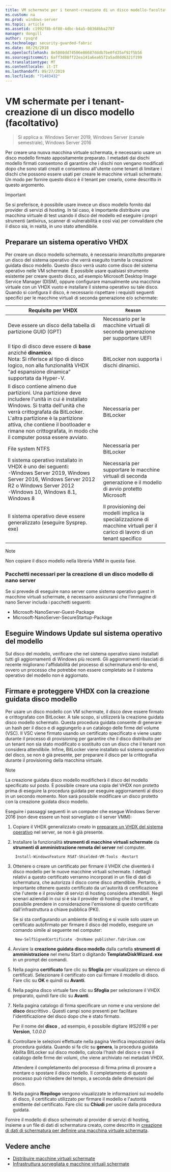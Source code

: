```yaml
---
title: VM schermate per i tenant-creazione di un disco modello-facoltativo
ms.custom: na
ms.prod: windows-server
ms.topic: article
ms.assetid: c1992f8b-6f88-4dbc-b4a5-08368bba2787
manager: dongill
author: rpsqrd
ms.technology: security-guarded-fabric
ms.date: 08/29/2018
ms.openlocfilehash: 8e5080dd74506e86687dddb7be0fd35af92f5b56
ms.sourcegitcommit: 6aff3d88ff22ea141a6ea6572a5ad8dd6321f199
ms.translationtype: MT
ms.contentlocale: it-IT
ms.lasthandoff: 09/27/2019
ms.locfileid: "71403432"
---
```

# <a name="shielded-vms-for-tenants---creating-a-template-disk-optional"></a>VM schermate per i tenant-creazione di un disco modello (facoltativo)

>Si applica a: Windows Server 2019, Windows Server (canale semestrale), Windows Server 2016

Per creare una nuova macchina virtuale schermata, è necessario usare un disco modello firmato appositamente preparato. I metadati dai dischi modello firmati consentono di garantire che i dischi non vengano modificati dopo che sono stati creati e consentono all'utente come tenant di limitare i dischi che possono essere usati per creare le macchine virtuali schermate. Un modo per fornire questo disco è il tenant per crearlo, come descritto in questo argomento. 

> [!IMPORTANT]
> Se si preferisce, è possibile usare invece un disco modello fornito dal provider di servizi di hosting. In tal caso, è importante distribuire una macchina virtuale di test usando il disco del modello ed eseguire i propri strumenti (antivirus, scanner di vulnerabilità e così via) per convalidare che il disco sia, in realtà, in uno stato attendibile.

## <a name="prepare-an-operating-system-vhdx"></a>Preparare un sistema operativo VHDX

Per creare un disco modello schermato, è necessario innanzitutto preparare un disco del sistema operativo che verrà eseguito tramite la creazione guidata disco modello. Questo disco verrà usato come disco del sistema operativo nelle VM schermate. È possibile usare qualsiasi strumento esistente per creare questo disco, ad esempio Microsoft Desktop Image Service Manager (DISM), oppure configurare manualmente una macchina virtuale con un VHDX vuoto e installare il sistema operativo su tale disco. Quando si configura il disco, è necessario rispettare i requisiti seguenti specifici per le macchine virtuali di seconda generazione e/o schermate: 

| Requisito per VHDX | `Reason` |
|-----------|----|
|Deve essere un disco della tabella di partizione GUID (GPT) | Necessario per le macchine virtuali di seconda generazione per supportare UEFI|
|Il tipo di disco deve essere di **base** anziché **dinamico**. <br>Nota: Si riferisce al tipo di disco logico, non alla funzionalità VHDX "ad espansione dinamica" supportata da Hyper-V. | BitLocker non supporta i dischi dinamici.|
|Il disco contiene almeno due partizioni. Una partizione deve includere l'unità in cui è installato Windows. Si tratta dell'unità che verrà crittografata da BitLocker. L'altra partizione è la partizione attiva, che contiene il bootloader e rimane non crittografata, in modo che il computer possa essere avviato.|Necessaria per BitLocker|
|File system NTFS | Necessaria per BitLocker|
|Il sistema operativo installato in VHDX è uno dei seguenti:<br>-Windows Server 2019, Windows Server 2016, Windows Server 2012 R2 o Windows Server 2012 <br>-Windows 10, Windows 8.1, Windows 8| Necessaria per supportare le macchine virtuali di seconda generazione e il modello di avvio protetto Microsoft|
|Il sistema operativo deve essere generalizzato (eseguire Sysprep. exe) | Il provisioning dei modelli implica la specializzazione di macchine virtuali per il carico di lavoro di un tenant specifico| 

> [!NOTE]
> Non copiare il disco modello nella libreria VMM in questa fase. 

### <a name="required-packages-to-create-a-nano-server-template-disk"></a>Pacchetti necessari per la creazione di un disco modello di nano server

Se si prevede di eseguire nano server come sistema operativo guest in macchine virtuali schermate, è necessario assicurarsi che l'immagine di nano Server includa i pacchetti seguenti:

- Microsoft-NanoServer-Guest-Package
- Microsoft-NanoServer-SecureStartup-Package

## <a name="run-windows-update-on-the-template-operating-system"></a>Eseguire Windows Update sul sistema operativo del modello

Sul disco del modello, verificare che nel sistema operativo siano installati tutti gli aggiornamenti di Windows più recenti. Gli aggiornamenti rilasciati di recente migliorano l'affidabilità del processo di schermatura end-to-end, ovvero un processo che potrebbe non essere completato se il sistema operativo del modello non è aggiornato.

## <a name="sign-and-protect-the-vhdx-with-the-template-disk-wizard"></a>Firmare e proteggere VHDX con la creazione guidata disco modello

Per usare un disco modello con VM schermate, il disco deve essere firmato e crittografato con BitLocker. A tale scopo, si utilizzerà la creazione guidata disco modello schermato. Questa procedura guidata consente di generare un hash per il disco e di aggiungerlo a un catalogo delle firme del volume (VSC). Il VSC viene firmato usando un certificato specificato e viene usato durante il processo di provisioning per garantire che il disco distribuito per un tenant non sia stato modificato o sostituito con un disco che il tenant non considera attendibile. Infine, BitLocker viene installato sul sistema operativo del disco, se non è già presente, per preparare il disco per la crittografia durante il provisioning della macchina virtuale.

> [!NOTE]
> La creazione guidata disco modello modificherà il disco del modello specificato sul posto. È possibile creare una copia del VHDX non protetto prima di eseguire la procedura guidata per eseguire aggiornamenti al disco in un secondo momento. Non sarà possibile modificare un disco protetto con la creazione guidata disco modello.

Eseguire i passaggi seguenti in un computer che esegue Windows Server 2016 (non deve essere un host sorvegliato o il server VMM):

1. Copiare il VHDX generalizzato creato in [preparare un VHDX del sistema operativo](#prepare-an-operating-system-vhdx) nel server, se non è già presente.

2. Installare la funzionalità **strumenti di macchine virtuali schermate** da **strumenti di amministrazione remota del server** nel computer.

        Install-WindowsFeature RSAT-Shielded-VM-Tools -Restart

3. Ottenere o creare un certificato per firmare il VHDX che diventerà il disco modello per le nuove macchine virtuali schermate. I dettagli relativi a questo certificato verranno incorporati in un file di dati di schermatura, che autorizza il disco come disco attendibile. Pertanto, è importante ottenere questo certificato da un'autorità di certificazione che l'utente e il provider di servizi di hosting considera attendibili. Negli scenari aziendali in cui si è sia il provider di hosting che il tenant, è possibile prendere in considerazione l'emissione di questo certificato dall'infrastruttura a chiave pubblica (PKI).

    Se si sta configurando un ambiente di testing e si vuole solo usare un certificato autofirmato per firmare il disco del modello, eseguire un comando simile al seguente nel computer:

        New-SelfSignedCertificate -DnsName publisher.fabrikam.com

4. Avviare la **creazione guidata disco modello** dalla cartella **strumenti di amministrazione** nel menu Start o digitando **TemplateDiskWizard. exe** in un prompt dei comandi.

5. Nella pagina **certificato** fare clic su **Sfoglia** per visualizzare un elenco di certificati. Selezionare il certificato con cui firmare il modello di disco. Fare clic su **OK** e quindi su **Avanti**.

6. Nella pagina disco virtuale fare clic su **Sfoglia** per selezionare il VHDX preparato, quindi fare clic su **Avanti**.

7. Nella pagina catalogo di firma specificare un nome e una versione del **disco** descrittivo **.** Questi campi sono presenti per facilitare l'identificazione del disco dopo che è stato firmato.

    Per il nome del **disco** , ad esempio, è possibile digitare _WS2016_ e per **Version**, _1.0.0.0_

8. Controllare le selezioni effettuate nella pagina Verifica impostazioni della procedura guidata. Quando si fa clic su **genera**, la procedura guidata Abilita BitLocker sul disco modello, calcola l'hash del disco e crea il catalogo delle firme dei volumi, che viene archiviato nei metadati VHDX.

    Attendere il completamento del processo di firma prima di provare a montare o spostare il disco modello. Il completamento di questo processo può richiedere del tempo, a seconda delle dimensioni del disco. 

9. Nella pagina **Riepilogo** vengono visualizzate le informazioni sul modello di disco, il certificato utilizzato per firmare il modello e l'autorità emittente del certificato. Fare clic su **Chiudi** per uscire dalla procedura guidata.


Fornire il modello di disco schermato al provider di servizi di hosting, insieme a un file di dati di schermatura creato, come descritto in [creazione di dati di schermatura per definire una macchina virtuale schermata](guarded-fabric-tenant-creates-shielding-data.md).

## <a name="see-also"></a>Vedere anche

- [Distribuire macchine virtuali schermate](guarded-fabric-configuration-scenarios-for-shielded-vms-overview.md)
- [Infrastruttura sorvegliata e macchine virtuali schermate](guarded-fabric-and-shielded-vms-top-node.md)
